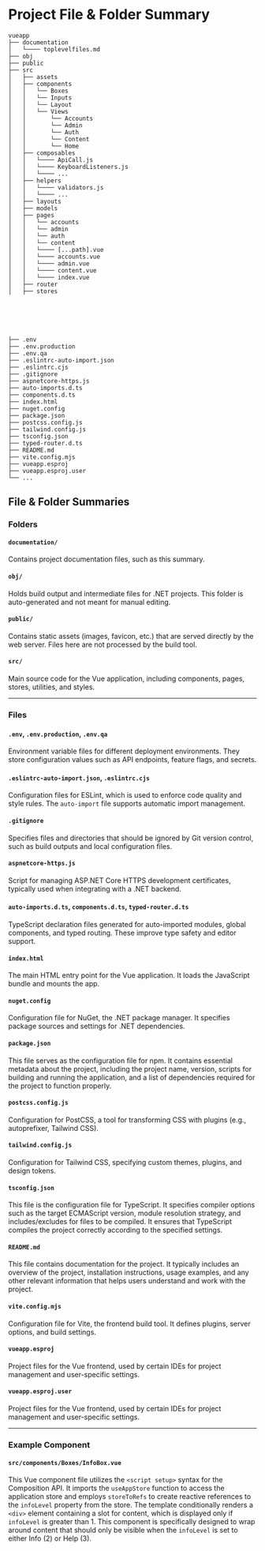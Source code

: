 # Project File & Folder Summary

```
vueapp
├── documentation
│   └──── toplevelfiles.md
├── obj
├── public
├── src
│   ├── assets
│   ├── components
│   │   └── Boxes
│   │   └── Inputs
│   │   └── Layout
│   │   └── Views
│   │       └── Accounts
│   │       └── Admin
│   │       └── Auth
│   │       └── Content
│   │       └── Home
│   ├── composables
│   │   └──── ApiCall.js
│   │   └──── KeyboardListeners.js
│   │   └──── ...
│   ├── helpers
│   │   └──── validators.js
│   │   └──── ...
│   ├── layouts
│   ├── models
│   ├── pages
│   │   └── accounts
│   │   └── admin
│   │   └── auth
│   │   └── content
│   │   └──── [...path].vue
│   │   └──── accounts.vue
│   │   └──── admin.vue
│   │   └──── content.vue
│   │   └──── index.vue
│   ├── router
│   ├── stores






├── .env
├── .env.production
├── .env.qa
├── .eslintrc-auto-import.json
├── .eslintrc.cjs
├── .gitignore
├── aspnetcore-https.js
├── auto-imports.d.ts
├── components.d.ts
├── index.html
├── nuget.config
├── package.json
├── postcss.config.js
├── tailwind.config.js
├── tsconfig.json
├── typed-router.d.ts
├── README.md
├── vite.config.mjs
├── vueapp.esproj
├── vueapp.esproj.user
└── ...
```

## File & Folder Summaries

### Folders

#### `documentation/`
Contains project documentation files, such as this summary.

#### `obj/`
Holds build output and intermediate files for .NET projects. This folder is auto-generated and not meant for manual editing.

#### `public/`
Contains static assets (images, favicon, etc.) that are served directly by the web server. Files here are not processed by the build tool.

#### `src/`
Main source code for the Vue application, including components, pages, stores, utilities, and styles.

---

### Files

#### `.env`, `.env.production`, `.env.qa`
Environment variable files for different deployment environments. They store configuration values such as API endpoints, feature flags, and secrets.

#### `.eslintrc-auto-import.json`, `.eslintrc.cjs`
Configuration files for ESLint, which is used to enforce code quality and style rules. The `auto-import` file supports automatic import management.

#### `.gitignore`
Specifies files and directories that should be ignored by Git version control, such as build outputs and local configuration files.

#### `aspnetcore-https.js`
Script for managing ASP.NET Core HTTPS development certificates, typically used when integrating with a .NET backend.

#### `auto-imports.d.ts`, `components.d.ts`, `typed-router.d.ts`
TypeScript declaration files generated for auto-imported modules, global components, and typed routing. These improve type safety and editor support.

#### `index.html`
The main HTML entry point for the Vue application. It loads the JavaScript bundle and mounts the app.

#### `nuget.config`
Configuration file for NuGet, the .NET package manager. It specifies package sources and settings for .NET dependencies.

#### `package.json`
This file serves as the configuration file for npm. It contains essential metadata about the project, including the project name, version, scripts for building and running the application, and a list of dependencies required for the project to function properly.

#### `postcss.config.js`
Configuration for PostCSS, a tool for transforming CSS with plugins (e.g., autoprefixer, Tailwind CSS).

#### `tailwind.config.js`
Configuration for Tailwind CSS, specifying custom themes, plugins, and design tokens.

#### `tsconfig.json`
This file is the configuration file for TypeScript. It specifies compiler options such as the target ECMAScript version, module resolution strategy, and includes/excludes for files to be compiled. It ensures that TypeScript compiles the project correctly according to the specified settings.

#### `README.md`
This file contains documentation for the project. It typically includes an overview of the project, installation instructions, usage examples, and any other relevant information that helps users understand and work with the project.

#### `vite.config.mjs`
Configuration file for Vite, the frontend build tool. It defines plugins, server options, and build settings.

#### `vueapp.esproj`
Project files for the Vue frontend, used by certain IDEs for project management and user-specific settings.

#### `vueapp.esproj.user`
Project files for the Vue frontend, used by certain IDEs for project management and user-specific settings.

---

### Example Component

#### `src/components/Boxes/InfoBox.vue`
This Vue component file utilizes the `<script setup>` syntax for the Composition API. It imports the `useAppStore` function to access the application store and employs `storeToRefs` to create reactive references to the `infoLevel` property from the store. The template conditionally renders a `<div>` element containing a slot for content, which is displayed only if `infoLevel` is greater than 1. This component is specifically designed to wrap around content that should only be visible when the `infoLevel` is set to either Info (2) or Help (3).